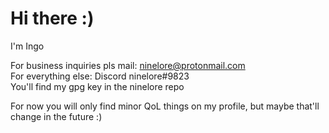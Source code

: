 # Hi there :)     

I'm Ingo

For business inquiries pls mail: ninelore@protonmail.com     
For everything else: Discord ninelore#9823      
You'll find my gpg key in the ninelore repo

For now you will only find minor QoL things on my profile, but maybe that'll change in the future :)

